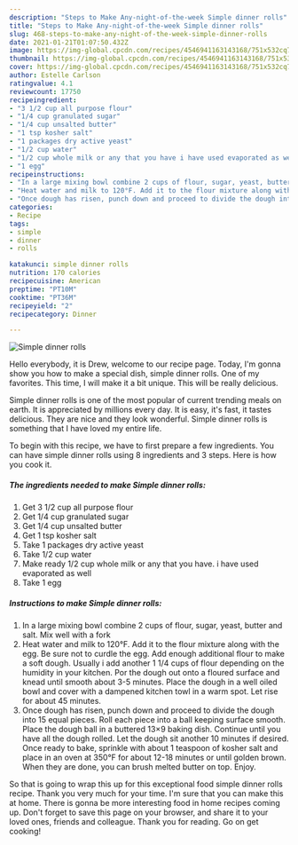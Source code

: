 ```yaml
---
description: "Steps to Make Any-night-of-the-week Simple dinner rolls"
title: "Steps to Make Any-night-of-the-week Simple dinner rolls"
slug: 468-steps-to-make-any-night-of-the-week-simple-dinner-rolls
date: 2021-01-21T01:07:50.432Z
image: https://img-global.cpcdn.com/recipes/4546941163143168/751x532cq70/simple-dinner-rolls-recipe-main-photo.jpg
thumbnail: https://img-global.cpcdn.com/recipes/4546941163143168/751x532cq70/simple-dinner-rolls-recipe-main-photo.jpg
cover: https://img-global.cpcdn.com/recipes/4546941163143168/751x532cq70/simple-dinner-rolls-recipe-main-photo.jpg
author: Estelle Carlson
ratingvalue: 4.1
reviewcount: 17750
recipeingredient:
- "3 1/2 cup all purpose flour"
- "1/4 cup granulated sugar"
- "1/4 cup unsalted butter"
- "1 tsp kosher salt"
- "1 packages dry active yeast"
- "1/2 cup water"
- "1/2 cup whole milk or any that you have i have used evaporated as well"
- "1 egg"
recipeinstructions:
- "In a large mixing bowl combine 2 cups of flour, sugar, yeast, butter and salt. Mix well with a fork"
- "Heat water and milk to 120°F. Add it to the flour mixture along with the egg. Be sure not to curdle the egg. Add enough additional flour to make a soft dough. Usually i add another 1 1/4 cups of flour depending on the humidity in your kitchen. Por the dough out onto a floured surface and knead until smooth about 3-5 minutes. Place the dough in a well oiled bowl and cover with a dampened kitchen towl in a warm spot. Let rise for about 45 minutes."
- "Once dough has risen, punch down and proceed to divide the dough into 15 equal pieces. Roll each piece into a ball keeping surface smooth. Place the dough ball in a buttered 13×9 baking dish. Continue until you have all the dough rolled. Let the dough sit another 10 minutes if desired. Once ready to bake, sprinkle with about 1 teaspoon of kosher salt and place in an oven at 350°F for about 12-18 minutes or until golden brown. When they are done, you can brush melted butter on top. Enjoy."
categories:
- Recipe
tags:
- simple
- dinner
- rolls

katakunci: simple dinner rolls 
nutrition: 170 calories
recipecuisine: American
preptime: "PT10M"
cooktime: "PT36M"
recipeyield: "2"
recipecategory: Dinner

---
```



![Simple dinner rolls](https://img-global.cpcdn.com/recipes/4546941163143168/751x532cq70/simple-dinner-rolls-recipe-main-photo.jpg)

Hello everybody, it is Drew, welcome to our recipe page. Today, I'm gonna show you how to make a special dish, simple dinner rolls. One of my favorites. This time, I will make it a bit unique. This will be really delicious.



Simple dinner rolls is one of the most popular of current trending meals on earth. It is appreciated by millions every day. It is easy, it's fast, it tastes delicious. They are nice and they look wonderful. Simple dinner rolls is something that I have loved my entire life.


To begin with this recipe, we have to first prepare a few ingredients. You can have simple dinner rolls using 8 ingredients and 3 steps. Here is how you cook it.

<!--inarticleads1-->

##### The ingredients needed to make Simple dinner rolls:

1. Get 3 1/2 cup all purpose flour
1. Get 1/4 cup granulated sugar
1. Get 1/4 cup unsalted butter
1. Get 1 tsp kosher salt
1. Take 1 packages dry active yeast
1. Take 1/2 cup water
1. Make ready 1/2 cup whole milk or any that you have. i have used evaporated as well
1. Take 1 egg




<!--inarticleads2-->

##### Instructions to make Simple dinner rolls:

1. In a large mixing bowl combine 2 cups of flour, sugar, yeast, butter and salt. Mix well with a fork
1. Heat water and milk to 120°F. Add it to the flour mixture along with the egg. Be sure not to curdle the egg. Add enough additional flour to make a soft dough. Usually i add another 1 1/4 cups of flour depending on the humidity in your kitchen. Por the dough out onto a floured surface and knead until smooth about 3-5 minutes. Place the dough in a well oiled bowl and cover with a dampened kitchen towl in a warm spot. Let rise for about 45 minutes.
1. Once dough has risen, punch down and proceed to divide the dough into 15 equal pieces. Roll each piece into a ball keeping surface smooth. Place the dough ball in a buttered 13×9 baking dish. Continue until you have all the dough rolled. Let the dough sit another 10 minutes if desired. Once ready to bake, sprinkle with about 1 teaspoon of kosher salt and place in an oven at 350°F for about 12-18 minutes or until golden brown. When they are done, you can brush melted butter on top. Enjoy.




So that is going to wrap this up for this exceptional food simple dinner rolls recipe. Thank you very much for your time. I'm sure that you can make this at home. There is gonna be more interesting food in home recipes coming up. Don't forget to save this page on your browser, and share it to your loved ones, friends and colleague. Thank you for reading. Go on get cooking!
